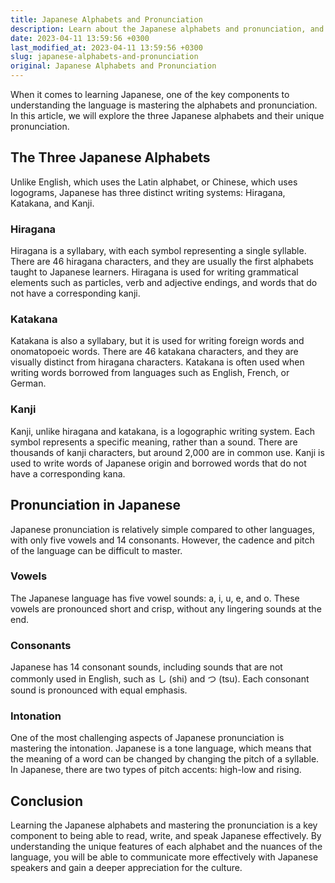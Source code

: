 ```yaml
---
title: Japanese Alphabets and Pronunciation
description: Learn about the Japanese alphabets and pronunciation, and how they differ from other languages.
date: 2023-04-11 13:59:56 +0300
last_modified_at: 2023-04-11 13:59:56 +0300
slug: japanese-alphabets-and-pronunciation
original: Japanese Alphabets and Pronunciation
---
```

When it comes to learning Japanese, one of the key components to understanding the language is mastering the alphabets and pronunciation. In this article, we will explore the three Japanese alphabets and their unique pronunciation.

## The Three Japanese Alphabets

Unlike English, which uses the Latin alphabet, or Chinese, which uses logograms, Japanese has three distinct writing systems: Hiragana, Katakana, and Kanji.

### Hiragana

Hiragana is a syllabary, with each symbol representing a single syllable. There are 46 hiragana characters, and they are usually the first alphabets taught to Japanese learners. Hiragana is used for writing grammatical elements such as particles, verb and adjective endings, and words that do not have a corresponding kanji.

### Katakana

Katakana is also a syllabary, but it is used for writing foreign words and onomatopoeic words. There are 46 katakana characters, and they are visually distinct from hiragana characters. Katakana is often used when writing words borrowed from languages such as English, French, or German.

### Kanji

Kanji, unlike hiragana and katakana, is a logographic writing system. Each symbol represents a specific meaning, rather than a sound. There are thousands of kanji characters, but around 2,000 are in common use. Kanji is used to write words of Japanese origin and borrowed words that do not have a corresponding kana.

## Pronunciation in Japanese

Japanese pronunciation is relatively simple compared to other languages, with only five vowels and 14 consonants. However, the cadence and pitch of the language can be difficult to master.

### Vowels

The Japanese language has five vowel sounds: a, i, u, e, and o. These vowels are pronounced short and crisp, without any lingering sounds at the end. 

### Consonants

Japanese has 14 consonant sounds, including sounds that are not commonly used in English, such as し (shi) and つ (tsu). Each consonant sound is pronounced with equal emphasis.

### Intonation

One of the most challenging aspects of Japanese pronunciation is mastering the intonation. Japanese is a tone language, which means that the meaning of a word can be changed by changing the pitch of a syllable. In Japanese, there are two types of pitch accents: high-low and rising.

## Conclusion

Learning the Japanese alphabets and mastering the pronunciation is a key component to being able to read, write, and speak Japanese effectively. By understanding the unique features of each alphabet and the nuances of the language, you will be able to communicate more effectively with Japanese speakers and gain a deeper appreciation for the culture.